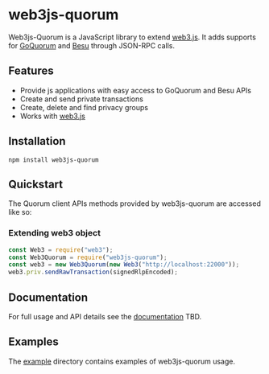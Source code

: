 # web3js-quorum

Web3js-Quorum is a JavaScript library to extend [web3.js](https://github.com/ethereum/web3.js/). It adds supports for
[GoQuorum](https://docs.goquorum.consensys.net/en/stable/) and [Besu](https://besu.hyperledger.org/en/stable/) through
JSON-RPC calls.


## Features

- Provide js applications with easy access to GoQuorum and Besu APIs
- Create and send private transactions
- Create, delete and find privacy groups
- Works with [web3.js](https://github.com/ethereum/web3.js/)

## Installation
```shell
npm install web3js-quorum
```

## Quickstart
The Quorum client APIs methods provided by web3js-quorum are accessed like so: 
### Extending web3 object
```js
const Web3 = require("web3");
const Web3Quorum = require("web3js-quorum");
const web3 = new Web3Quorum(new Web3("http://localhost:22000"));
web3.priv.sendRawTransaction(signedRlpEncoded);
```

## Documentation

For full usage and API details see the [documentation]() TBD.

## Examples
The [example](example) directory contains examples of web3js-quorum usage. 
